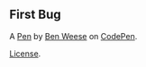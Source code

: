 First Bug
---------

A [Pen](https://codepen.io/benweese/pen/dyyZqpL) by [Ben Weese](https://codepen.io/benweese) on [CodePen](https://codepen.io).

[License](https://codepen.io/benweese/pen/dyyZqpL/license).
